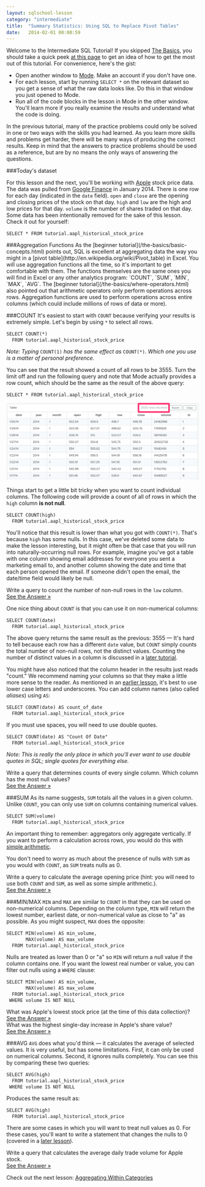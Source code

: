 ```yaml
---
layout: sqlschool-lesson
category: "intermediate"
title:  "Summary Statistics: Using SQL to Replace Pivot Tables"
date:   2014-02-01 00:00:59
---
```


Welcome to the Intermediate SQL Tutorial! If you skipped [The Basics](/the-basics/basic-concepts.html), you should take a quick peek [at this page](/the-basics/select-from.html) to get an idea of how to get the most out of this tutorial. For convenience, here's the gist:

* Open another window to [Mode](http://modeanalytics.com). Make an account if you don't have one.
* For each lesson, start by running `SELECT *` on the relevant dataset so you get a sense of what the raw data looks like. Do this in that window you just opened to Mode.
* Run all of the code blocks in the lesson in Mode in the other window. You'll learn more if you really examine the results and understand what the code is doing.

In the previous tutorial, many of the practice problems could only be solved in one or two ways with the skills you had learned. As you learn more skills and problems get harder, there will be many ways of producing the correct results. Keep in mind that the answers to practice problems should be used as a reference, but are by no means the only ways of answering the questions.  

###Today's dataset

For this lesson and the next, you'll be working with [Apple](http://www.apple.com) stock price data. The data was pulled from [Google Finance](http://finance.google.com) in January 2014. There is one row for each day (indicated in the `date` field). `open` and `close` are the opening and closing prices of the stock on that day. `high` and `low` are the high and low prices for that day. `volume` is the number of shares traded on that day. Some data has been intentionally removed for the sake of this lesson. Check it out for yourself:

    SELECT * FROM tutorial.aapl_historical_stock_price

<div id="count"></div>
###Aggregation Functions
As the [beginner tutorial](/the-basics/basic-concepts.html) points out, SQL is excellent at aggregating data the way you might in a [pivot table](http://en.wikipedia.org/wiki/Pivot_table) in Excel. You will use aggregation functions all the time, so it's important to get comfortable with them. The functions themselves are the same ones you will find in Excel or any other analytics program: `COUNT`, `SUM`, `MIN`, `MAX`, `AVG`. The [beginner tutorial](/the-basics/where-operators.html) also pointed out that arithmetic operators only perform operations across rows. Aggregation functions are used to perform operations across entire columns (which could include millions of rows of data or more).

###COUNT
It's easiest to start with `COUNT` because verifying your results is extremely simple. Let's begin by using `*` to select all rows.


    SELECT COUNT(*)
      FROM tutorial.aapl_historical_stock_price

<em>Note: Typing</em> <code>COUNT(1)</code> <em>has the same effect as</em> <code>COUNT(\*)</code><em>.  Which one you use is a matter of personal preference.</em>

You can see that the result showed a count of all rows to be 3555. Turn the limit off and run the following query and note that Mode actually provides a row count, which should be the same as the result of the above query:

    SELECT * FROM tutorial.aapl_historical_stock_price

![Row Count](/images/intermediate/row-count.png)

Things start to get a little bit tricky when you want to count individual columns. The following code will provide a count of all of rows in which the `high` column **is not null**.

    SELECT COUNT(high)
      FROM tutorial.aapl_historical_stock_price

You'll notice that this result is lower than what you got with `COUNT(*)`. That's because `high` has some nulls. In this case, we've deleted some data to make the lesson interesting, but it might often be that case that you will run into naturally-occurring null rows. For example, imagine you've got a table with one column showing email addresses for everyone you sent a marketing email to, and another column showing the date and time that each person opened the email. If someone didn't open the email, the date/time field would likely be null.

<div class="practice-prob">
  Write a query to count the number of non-null rows in the <code>low</code> column.
</div>
<div class="practice-prob-answer">
  <a href="https://modeanalytics.com/tutorial/reports/ce67f767fd35" target="_blank">See the Answer &raquo;</a>
</div>

One nice thing about `COUNT` is that you can use it on non-numerical columns:

    SELECT COUNT(date)
      FROM tutorial.aapl_historical_stock_price

The above query returns the same result as the previous: 3555 &mdash; It's hard to tell because each row has a different `date` value, but `COUNT` simply counts the total number of non-null rows, not the distinct values. Counting the number of distinct values in a column is discussed in a [later tutorial](/intermediate/distinct.html). 

You might have also noticed that the column header in the results just reads "count." We recommend naming your columns so that they make a little more sense to the reader. As mentioned in an [earlier lesson](/the-basics/select-from.html), it's best to use lower case letters and underscores. You can add column names (also called *aliases*) using `AS`:

    SELECT COUNT(date) AS count_of_date
      FROM tutorial.aapl_historical_stock_price

If you must use spaces, you will need to use double quotes.

    SELECT COUNT(date) AS "Count Of Date"
      FROM tutorial.aapl_historical_stock_price

*Note: This is really the only place in which you'll ever want to use double quotes in SQL; single quotes for everything else.*

<div id="sum"></div>
<div class="practice-prob">
  Write a query that determines counts of every single column. Which column has the most null values?
</div>
<div class="practice-prob-answer">
  <a href="https://modeanalytics.com/tutorial/reports/4da53e30e228" target="_blank">See the Answer &raquo;</a>
</div>

###SUM
As its name suggests, `SUM` totals all the values in a given column.  Unlike `COUNT`, you can only use `SUM` on columns containing numerical values.

    SELECT SUM(volume)
      FROM tutorial.aapl_historical_stock_price

An important thing to remember: aggregators only aggregate vertically. If you want to perform a calculation across rows, you would do this with [simple arithmetic](/the-basics/where-operators.html).

You don't need to worry as much about the presence of nulls with `SUM` as you would with `COUNT`, as `SUM` treats nulls as 0.

<div id="min-max"></div>
<div class="practice-prob">
  Write a query to calculate the average opening price (hint: you will need to use both <code>COUNT</code> and <code>SUM</code>, as well as some simple arithmetic.).
</div>
<div class="practice-prob-answer">
  <a href="https://modeanalytics.com/tutorial/reports/4106c16551ac" target="_blank">See the Answer &raquo;</a>
</div>

###MIN/MAX
`MIN` and `MAX` are similar to `COUNT` in that they can be used on non-numerical columns. Depending on the column type, `MIN` will return the lowest number, earliest date, or non-numerical value as close to "a" as possible. As you might suspect, `MAX` does the opposite:

    SELECT MIN(volume) AS min_volume,
           MAX(volume) AS max_volume
      FROM tutorial.aapl_historical_stock_price

Nulls are treated as lower than 0 or "a" so `MIN` will return a null value if the column contains one. If you want the lowest real number or value, you can filter out nulls using a `WHERE` clause:

    SELECT MIN(volume) AS min_volume,
           MAX(volume) AS max_volume
      FROM tutorial.aapl_historical_stock_price
     WHERE volume IS NOT NULL

<div class="practice-prob">
  What was Apple's lowest stock price (at the time of this data collection)?
</div>
<div class="practice-prob-answer">
  <a href="https://modeanalytics.com/tutorial/reports/f374f60f4e9c" target="_blank">See the Answer &raquo;</a>
</div>

<div id="avg"></div>
<div class="practice-prob">
  What was the highest single-day increase in Apple's share value?
</div>
<div class="practice-prob-answer">
  <a href="https://modeanalytics.com/tutorial/reports/1ed0029e2c68">See the Answer &raquo;</a>
</div>

###AVG
`AVG` does what you'd think &mdash; it calculates the average of selected values. It is very useful, but has some limitations. First, it can only be used on numerical columns. Second, it ignores nulls completely. You can see this by comparing these two queries:

    SELECT AVG(high)
      FROM tutorial.aapl_historical_stock_price
     WHERE volume IS NOT NULL

Produces the same result as:

    SELECT AVG(high)
      FROM tutorial.aapl_historical_stock_price

There are some cases in which you will want to treat null values as 0. For these cases, you'll want to write a statement that changes the nulls to 0 (covered in a [later lesson](/intermediate/case.html)).

<div class="practice-prob">
  Write a query that calculates the average daily trade volume for Apple stock.
</div>
<div class="practice-prob-answer">
  <a href="https://modeanalytics.com/tutorial/reports/0328fbae6c07" target="_blank">See the Answer &raquo;</a>
</div>

<!--
###Practice Time

<div class="practice-prob">
  Write a query that displays the number of players in each state, with FR, SO, JR, and SR players in separate columns and another column for the total number of players. Order results such that states with the most players come first.
</div>
<div class="practice-prob-answer">
  <a href="https://modeanalytics.com/tutorial/reports/15bc4804da7b" target="_blank">See the Answer &raquo;</a>
</div>

<div class="practice-prob">
  Write a query that shows the number of players at schools with names that start with A through M, and the number at schools with names starting with N - Z.
</div>
<div class="practice-prob-answer">
  <a href="https://modeanalytics.com/tutorial/reports/3e2d489edbef" target="_blank">See the Answer &raquo;</a>
</div>
-->
Check out the next lesson: [Aggregating Within Categories](/intermediate/grouped-aggregations.html)
